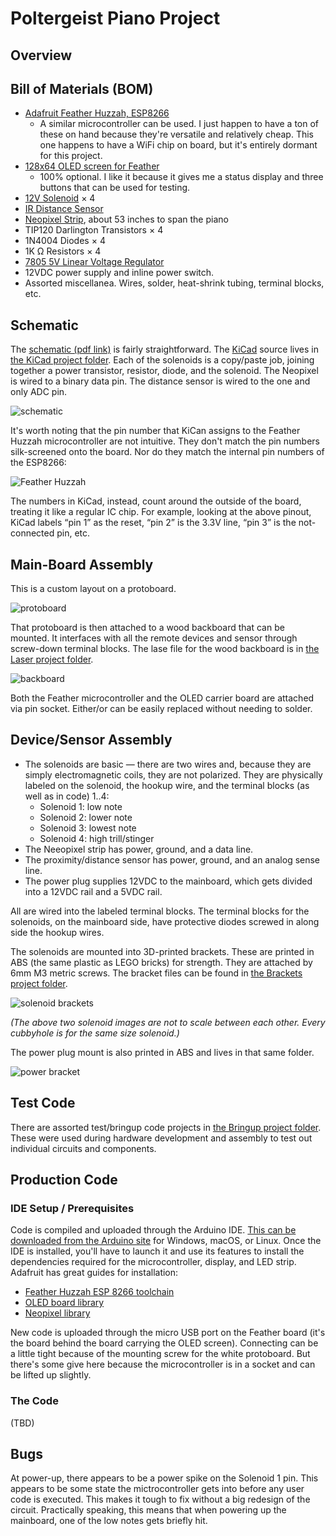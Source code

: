 # Poltergeist Piano Project

## Overview

## Bill of Materials (BOM)

- [Adafruit Feather Huzzah, ESP8266](https://www.adafruit.com/product/2821)
    - A similar microcontroller can be used. I just happen to have a ton of these on hand because they're versatile and relatively cheap. This one happens to have a WiFi chip on board, but it's entirely dormant for this project.
- [128x64 OLED screen for Feather](https://www.adafruit.com/product/4650)
    - 100% optional. I like it because it gives me a status display and three buttons that can be used for testing.
- [12V Solenoid](https://www.adafruit.com/product/413) × 4
- [IR Distance Sensor](https://www.adafruit.com/product/1031)
- [Neopixel Strip](https://www.adafruit.com/product/1460), about 53 inches to span the piano
- TIP120 Darlington Transistors × 4
- 1N4004 Diodes × 4
- 1K Ω Resistors × 4
- [7805 5V Linear Voltage Regulator](https://www.adafruit.com/product/2164)
- 12VDC power supply and inline power switch.
- Assorted miscellanea. Wires, solder, heat-shrink tubing, terminal blocks, etc.

## Schematic

The [schematic (pdf link)](schematic.pdf) is fairly straightforward. The [KiCad](https://www.kicad.org) source lives in [the KiCad project folder](../KiCad/). Each of the solenoids is a copy/paste job, joining together a power transistor, resistor, diode, and the solenoid. The Neopixel is wired to a binary data pin. The distance sensor is wired to the one and only ADC pin.

![schematic](schematic.png)

It's worth noting that the pin number that KiCan assigns to the Feather Huzzah microcontroller are not intuitive. They don't match the pin numbers silk-screened onto the board. Nor do they match the internal pin numbers of the ESP8266:

![Feather Huzzah](feather.png)

The numbers in KiCad, instead, count around the outside of the board, treating it like a regular IC chip. For example, looking at the above pinout, KiCad labels “pin 1” as the reset, “pin 2” is the 3.3V line, “pin 3” is the not-connected pin, etc.

## Main-Board Assembly

This is a custom layout on a protoboard.

![protoboard](protoboard.jpg)

That protoboard is then attached to a wood backboard that can be mounted. It interfaces with all the remote devices and sensor through screw-down terminal blocks. The lase file for the wood backboard is in [the Laser project folder](../Laser/).

![backboard](backboard.jpg)

Both the Feather microcontroller and the OLED carrier board are attached via pin socket. Either/or can be easily replaced without needing to solder.

## Device/Sensor Assembly

- The solenoids are basic — there are two wires and, because they are simply electromagnetic coils, they are not polarized. They are physically labeled on the solenoid, the hookup wire, and the terminal blocks (as well as in code) 1..4:
    - Solenoid 1: low note
    - Solenoid 2: lower note
    - Solenoid 3: lowest note
    - Solenoid 4: high trill/stinger
- The Neeopixel strip has power, ground, and a data line.
- The proximity/distance sensor has power, ground, and an analog sense line.
- The power plug supplies 12VDC to the mainboard, which gets divided into a 12VDC rail and a 5VDC rail.

All are wired into the labeled terminal blocks. The terminal blocks for the solenoids, on the mainboard side, have protective diodes screwed in along side the hookup wires.

The solenoids are mounted into 3D-printed brackets. These are printed in ABS (the same plastic as LEGO bricks) for strength. They are attached by 6mm M3 metric screws. The bracket files can be found in [the Brackets project folder](../Brackets/).

![solenoid brackets](solenoids.png)

_(The above two solenoid images are not to scale between each other. Every cubbyhole is for the same size solenoid.)_

The power plug mount is also printed in ABS and lives in that same folder.

![power bracket](power.png)

## Test Code

There are assorted test/bringup code projects in [the Bringup project folder](../Bringup/). These were used during hardware development and assembly to test out individual circuits and components.

## Production Code

### IDE Setup / Prerequisites

Code is compiled and uploaded through the Arduino IDE. [This can be downloaded from the Arduino site](https://www.arduino.cc/en/software) for Windows, macOS, or Linux. Once the IDE is installed, you'll have to launch it and use its features to install the dependencies required for the microcontroller, display, and LED strip. Adafruit has great guides for installation:

- [Feather Huzzah ESP 8266 toolchain](https://learn.adafruit.com/adafruit-feather-huzzah-esp8266/using-arduino-ide)
- [OLED board library](https://learn.adafruit.com/adafruit-128x64-oled-featherwing/arduino-code)
- [Neopixel library](https://learn.adafruit.com/adafruit-neopixel-uberguide/arduino-library-installation)

New code is uploaded through the micro USB port on the Feather board (it's the board behind the board carrying the OLED screen). Connecting can be a little tight because of the mounting screw for the white protoboard. But there's some give here because the microcontroller is in a socket and can be lifted up slightly.

### The Code

(TBD)

## Bugs

At power-up, there appears to be a power spike on the Solenoid 1 pin. This appears to be some state the mictrocontroller gets into before any user code is executed. This makes it tough to fix without a big redesign of the circuit. Practically speaking, this means that when powering up the mainboard, one of the low notes gets briefly hit.
